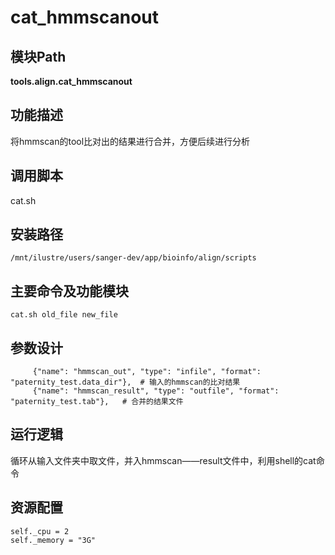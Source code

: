 cat_hmmscanout
==========================

模块Path
-----------

**tools.align.cat_hmmscanout**

功能描述
-----------------------------------

将hmmscan的tool比对出的结果进行合并，方便后续进行分析

调用脚本
-----------------------------------

cat.sh

安装路径
-----------------------------------

`/mnt/ilustre/users/sanger-dev/app/bioinfo/align/scripts`



主要命令及功能模块
-----------------------------------

```
cat.sh old_file new_file
```

参数设计
-----------------------------------

```
     {"name": "hmmscan_out", "type": "infile", "format": "paternity_test.data_dir"},  # 输入的hmmscan的比对结果
     {"name": "hmmscan_result", "type": "outfile", "format": "paternity_test.tab"},   # 合并的结果文件
```

运行逻辑
-----------------------------------

循环从输入文件夹中取文件，并入hmmscan——result文件中，利用shell的cat命令

资源配置
-----------------------------------

```
self._cpu = 2
self._memory = "3G"
```